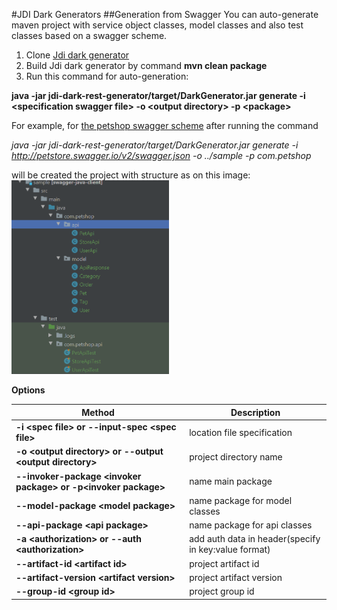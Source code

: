 #JDI Dark Generators
##Generation from Swagger
  You can auto-generate maven project with service object classes, model classes and also test classes based on a swagger scheme.
  
1. Clone <a href="https://github.com/jdi-testing/jdi-dark-generator" target="_blank">Jdi dark generator</a>  
2. Build Jdi dark generator by command **mvn clean package**  
2. Run this command for auto-generation:   

  **java -jar jdi-dark-rest-generator/target/DarkGenerator.jar generate -i \<specification swagger file\> -o \<output directory\> -p \<package\>**
  
For example, for <a href="http://petstore.swagger.io/v2/swagger.json" target="_blank">the petshop swagger scheme</a> after running the command  

*java -jar jdi-dark-rest-generator/target/DarkGenerator.jar generate -i http://petstore.swagger.io/v2/swagger.json -o ../sample -p com.petshop*  
  
will be created the project with structure as on this image:  
<img src="images/generated-structure.png" alt="project structure" width="50%" height="50%"/>

**Options**

|Method | Description 
--- | --- 
**-i \<spec file\> or --input-spec \<spec file\>** | location file specification
**-o \<output directory\> or --output \<output directory\>** |  project directory name
**--invoker-package \<invoker package\> or -p\<invoker package\>** | name main package 
**--model-package \<model package\>** |  name package for model classes
**--api-package \<api package\>** |  name package for api classes
**-a \<authorization\> or --auth \<authorization\>** |  add auth data in header(specify in key:value format)
**--artifact-id \<artifact id\>** | project artifact id
**--artifact-version \<artifact version\>** | project artifact version
**--group-id \<group id\>** | project group id
